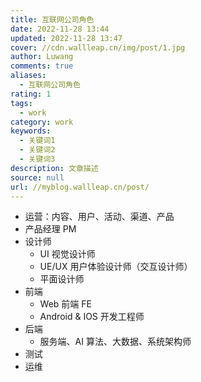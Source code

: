 ```yaml
---
title: 互联网公司角色
date: 2022-11-28 13:44
updated: 2022-11-28 13:47
cover: //cdn.wallleap.cn/img/post/1.jpg
author: Luwang
comments: true
aliases:
  - 互联网公司角色
rating: 1
tags:
  - work
category: work
keywords:
  - 关键词1
  - 关键词2
  - 关键词3
description: 文章描述
source: null
url: //myblog.wallleap.cn/post/
---
```


- 运营：内容、用户、活动、渠道、产品
- 产品经理 PM
- 设计师
	- UI 视觉设计师
	- UE/UX 用户体验设计师（交互设计师）
	- 平面设计师
- 前端
	- Web 前端 FE
	- Android & IOS 开发工程师
- 后端
	- 服务端、AI 算法、大数据、系统架构师
- 测试
- 运维
